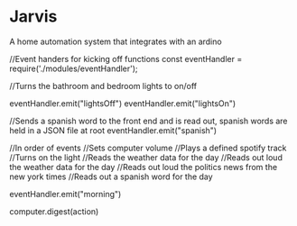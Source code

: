 # Jarvis
A home automation system that integrates with an ardino

//Event handers for kicking off functions
const eventHandler = require('./modules/eventHandler');

//Turns the bathroom and bedroom lights to on/off

eventHandler.emit("lightsOff")
eventHandler.emit("lightsOn")

//Sends a spanish word to the front end and is read out, spanish words are held in a JSON file at root
eventHandler.emit("spanish")


//In order of events
//Sets computer volume
//Plays a defined spotify track
//Turns on the light
//Reads the weather data for the day
//Reads out loud the weather data for the day
//Reads out loud the politics news from the new york times 
//Reads out a spanish word for the day

eventHandler.emit("morning")



computer.digest(action)
